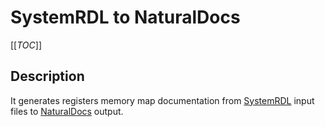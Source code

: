 # SystemRDL to NaturalDocs

[[_TOC_]]

## Description

It generates registers memory map documentation from [SystemRDL][] input files to [NaturalDocs][] output.

[SystemRDL]: https://www.accellera.org/downloads/standards/systemrdl
[NaturalDocs]: https://www.naturaldocs.org
